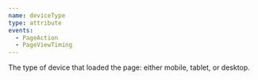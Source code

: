 ```yaml
---
name: deviceType
type: attribute
events:
  - PageAction
  - PageViewTiming
---
```


The type of device that loaded the page: either mobile, tablet, or desktop.